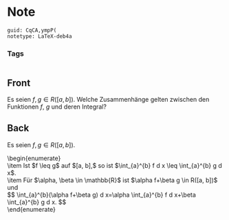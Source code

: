 # Note
```
guid: CqCA,ympP(
notetype: LaTeX-deb4a
```

### Tags
```
```

## Front
Es seien $f, g \in R([a, b])$. Welche Zusammenhänge gelten zwischen den Funktionen $f$, $g$ und deren Integral?

## Back
Es seien $f, g \in R([a, b])$.
<div>
  \begin{enumerate}
</div>
<div>
  \item Ist $f \leq g$ auf $[a, b],$ so ist $\int_{a}^{b} f d x
  \leq \int_{a}^{b} g d x$.
</div>
<div>
  \item <span>Für $\alpha, \beta \in \mathbb{R}$ ist $\alpha
  f+\beta g \in R([a, b])$ und</span>
</div>$$ \int_{a}^{b}(\alpha f+\beta g) d x=\alpha \int_{a}^{b} f d
x+\beta \int_{a}^{b} g d x. $$
<div>
  \end{enumerate}
</div>
